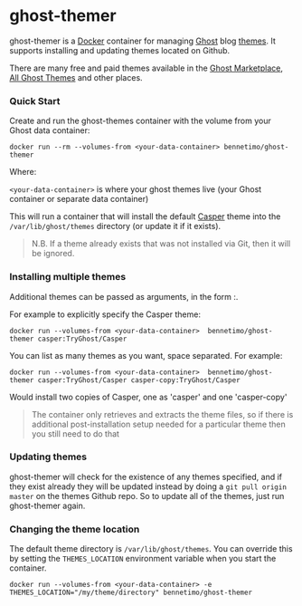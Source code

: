 # ghost-themer

ghost-themer is a [Docker](https://www.docker.com/) container for managing [Ghost](https://ghost.org/) blog [themes](https://themes.ghost.org/). It supports installing and updating themes located on Github.

There are many free and paid themes available in the [Ghost Marketplace](http://marketplace.ghost.org/themes/free/), [All Ghost Themes](http://www.allghostthemes.com/tag/free/) and other places.

### Quick Start

Create and run the ghost-themes container with the volume from your Ghost data container:

`docker run --rm --volumes-from <your-data-container> bennetimo/ghost-themer`

Where:

`<your-data-container>` is where your ghost themes live (your Ghost container or separate data container)

This will run a container that will install the default [Casper](https://github.com/TryGhost/Casper) theme into the `/var/lib/ghost/themes` directory (or update it if it exists).

> N.B. If a theme already exists that was not installed via Git, then it will be ignored.

### Installing multiple themes

Additional themes can be passed as arguments, in the form <themename>:<githubrepo>.

For example to explicitly specify the Casper theme:

`docker run --volumes-from <your-data-container>  bennetimo/ghost-themer casper:TryGhost/Casper`

You can list as many themes as you want, space separated. For example:

`docker run --volumes-from <your-data-container>  bennetimo/ghost-themer casper:TryGhost/Casper casper-copy:TryGhost/Casper`

Would install two copies of Casper, one as 'casper' and one 'casper-copy'

> The container only retrieves and extracts the theme files, so if there is additional post-installation setup needed for a particular theme then you still need to do that

### Updating themes

ghost-themer will check for the existence of any themes specified, and if they exist already they will be updated instead by doing a `git pull origin master` on the themes Github repo. So to update all of the themes, just run ghost-themer again.

### Changing the theme location

The default theme directory is `/var/lib/ghost/themes`. You can override this by setting the `THEMES_LOCATION` environment variable when you start the container.

`docker run --volumes-from <your-data-container> -e THEMES_LOCATION="/my/theme/directory" bennetimo/ghost-themer`